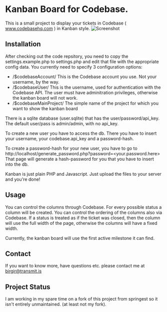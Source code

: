 Kanban Board for Codebase. 
======

This is a small project to display your tickets in Codebase ( www.codebasehq.com ) in Kanban style.
![Screenshot](https://img.skitch.com/20110421-nyyty951c1qr7ttqj2623wujdy.png)

Installation
------------

After checking out the code repsitory, you need to copy the settings.example.php to settings.php and edit that file with the appropriate config data. You currently need to specify 3 configuration options:

* /$codebaseAccount/ This is the Codebase account you use. Not your username, by the way.
* /$codebaseUser/ This is the username, used for authentication with the Codebase API. The user must have adminitration privileges, otherwise the kanban board will not work.
* /$codebaseMainProject/ The simple name of the project for which you want to show the kanban board

There is a sqlite database (user.sqlite) that has the user/password/api_key. 
The default user/pass is admin/admin, with no api_key.

To create a new user you have to access the db. There you have to insert
your username, your codebase.api_key and a password-hash.

To create a password-hash for your new user, you have to go to http://localhost/generate_password.php?password=<your.password.here> 
That page will generate a hash-password for you that you have to insert into the db.

Kanban is just plain PHP and Javascript. Just upload the files to your server and you're done!

Usage
-----

You can control the columns through Codebase. For every possible status a column will be created. You can control the ordering of the columns also via Codebase. If a status is treated as if the ticket was closed, then the column will use the full width of the page, otherwise the columns will have a fixed width.

Currently, the kanban board will use the first active milestone it can find.

Contact
-------

If you want to know more, have questions etc. please contact me at birgir@transmit.is

Project Status
-------
I am working in my spare time on a fork of this project from springest so it isn't entirely unmaintained. (at least not my fork).
